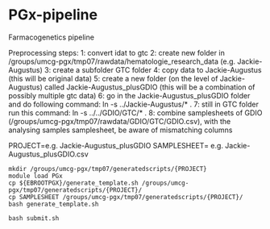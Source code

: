 # PGx-pipeline
Farmacogenetics pipeline

Preprocessing steps:
1: convert idat to gtc
2: create new folder in /groups/umcg-pgx/tmp07/rawdata/hematologie_research_data (e.g. Jackie-Augustus)
3: create a subfolder GTC folder
4: copy data to Jackie-Augustus	(this will be original data)
5: create a new folder (on the level of Jackie-Augustus) called Jackie-Augustus_plusGDIO (this will be a combination of	possibly multiple gtc data)
6: go in the Jackie-Augustus_plusGDIO folder and do following command: ln -s ../Jackie-Augustus/* .
7: still in GTC folder run this command: ln -s ../../GDIO/GTC/* .
8: combine samplesheets of GDIO (/groups/umcg-pgx/tmp07/rawdata/GDIO/GTC/GDIO.csv), with the analysing samples samplesheet, be aware of mismatching columns

PROJECT=e.g. Jackie-Augustus_plusGDIO
SAMPLESHEET= e.g. Jackie-Augustus_plusGDIO.csv
```
mkdir /groups/umcg-pgx/tmp07/generatedscripts/{PROJECT}
module load PGx
cp ${EBROOTPGX}/generate_template.sh /groups/umcg-pgx/tmp07/generatedscripts/{PROJECT}/
cp SAMPLESHEET /groups/umcg-pgx/tmp07/generatedscripts/{PROJECT}/
bash generate_template.sh

bash submit.sh

```

